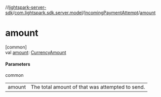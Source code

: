 //[lightspark-server-sdk](../../../index.md)/[com.lightspark.sdk.server.model](../index.md)/[IncomingPaymentAttempt](index.md)/[amount](amount.md)

# amount

[common]\
val [amount](amount.md): [CurrencyAmount](../-currency-amount/index.md)

#### Parameters

common

| | |
|---|---|
| amount | The total amount of that was attempted to send. |
